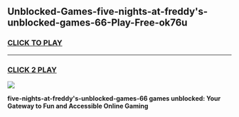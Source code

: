 
## Unblocked-Games-five-nights-at-freddy's-unblocked-games-66-Play-Free-ok76u
<h3>
<a href="https://premium76.site?title=five-nights-at-freddy's-unblocked-games-66&ref=17A">CLICK TO PLAY</a></h3>
<hr>

<h3>
<a href="https://premium76.site?title=five-nights-at-freddy's-unblocked-games-66&ref=17A">CLICK 2 PLAY</a>
  
</h3>

<a href="https://premium76.site?title=five-nights-at-freddy's-unblocked-games-66&ref=17A"><img src="https://clearcache.store/games.png"></a>


**five-nights-at-freddy's-unblocked-games-66 games unblocked: Your Gateway to Fun and Accessible Online Gaming**
